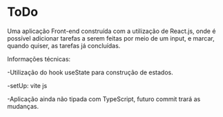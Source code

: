 # ToDo
Uma aplicação Front-end construída com a utilização de React.js, onde é possível adicionar tarefas a serem feitas por meio de um input, e marcar, quando quiser, as tarefas já concluídas.

Informações técnicas:

-Utilização do hook useState para construção de estados.

-setUp: vite js

-Aplicação ainda não tipada com TypeScript, futuro commit trará as mudanças.
